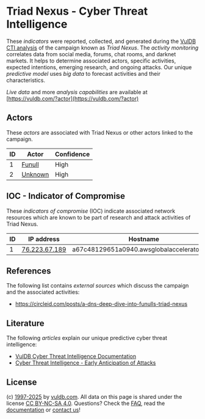 # Triad Nexus - Cyber Threat Intelligence

These _indicators_ were reported, collected, and generated during the [VulDB CTI analysis](https://vuldb.com/?kb.cti) of the campaign known as _Triad Nexus_. The _activity monitoring_ correlates data from social media, forums, chat rooms, and darknet markets. It helps to determine associated actors, specific activities, expected intentions, emerging research, and ongoing attacks. Our unique _predictive model_ uses _big data_ to forecast activities and their characteristics.

_Live data_ and more _analysis capabilities_ are available at [https://vuldb.com/?actor](https://vuldb.com/?actor)

## Actors

These _actors_ are associated with Triad Nexus or other actors linked to the campaign.

ID | Actor | Confidence
-- | ----- | ----------
1 | [Funull](https://vuldb.com/?actor.funull) | High
2 | [Unknown](https://vuldb.com/?actor.unknown) | High

## IOC - Indicator of Compromise

These _indicators of compromise_ (IOC) indicate associated network resources which are known to be part of research and attack activities of Triad Nexus.

ID | IP address | Hostname | Actor | Confidence
-- | ---------- | -------- | ----- | ----------
1 | [76.223.67.189](https://vuldb.com/?ip.76.223.67.189) | a67c48129651a0940.awsglobalaccelerator.com | [Unknown](https://vuldb.com/?actor.unknown) | High

## References

The following list contains _external sources_ which discuss the campaign and the associated activities:

* https://circleid.com/posts/a-dns-deep-dive-into-funulls-triad-nexus

## Literature

The following _articles_ explain our unique predictive cyber threat intelligence:

* [VulDB Cyber Threat Intelligence Documentation](https://vuldb.com/?kb.cti)
* [Cyber Threat Intelligence - Early Anticipation of Attacks](https://www.scip.ch/en/?labs.20201022)

## License

(c) [1997-2025](https://vuldb.com/?kb.changelog) by [vuldb.com](https://vuldb.com/?kb.about). All data on this page is shared under the license [CC BY-NC-SA 4.0](https://creativecommons.org/licenses/by-nc-sa/4.0/). Questions? Check the [FAQ](https://vuldb.com/?kb.faq), read the [documentation](https://vuldb.com/?kb) or [contact us](https://vuldb.com/?contact)!
